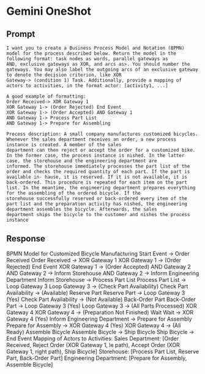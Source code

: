 # Gemini OneShot

## Prompt 

    I want you to create a Business Process Model and Notation (BPMN) model for the process described below. Return the model in the following format: task nodes as words, parallel gateways as 
    AND, exclusive gateways as XOR, and arcs as>. You should number the gateways. You may also label the outgoing arcs of an exclusive gateway to denote the decision criterion, like XOR 
    Gateway-> (condition 1) Task. Additionally, provide a mapping of actors to activities, in the format actor: [activity1, ...]

    A good example of formatting:
    Order Received-> XOR Gateway 1
    XOR Gateway 1-> (Order Rejected) End Event
    XOR Gateway 1-> (Order Accepted) AND Gateway 1
    AND Gateway 1-> Process Part List
    AND Gateway 1-> Prepare for Assembling

    Process description: A small company manufactures customized bicycles. Whenever the sales department receives an order, a new process instance is created. A member of the sales 
    department can then reject or accept the order for a customized bike. In the former case, the process instance is nished. In the latter case, the storehouse and the engineering department are 
    informed. The storehouse immediately processes the part list of the order and checks the required quantity of each part. If the part is available in- hause, it is reserved. If it is not available, it is 
    back-ordered. This procedure is repeated for each item on the part list. In the meantime, the engineering department prepares everything for the assembling of the ordered bicycle. If the 
    storehouse successfully reserved or back-ordered every item of the part list and the preparation activity has nished, the engineering department assembles the bicycle. Afterwards, the sales 
    department ships the bicycle to the customer and nishes the process instance

## Response
BPMN Model for Customized Bicycle Manufacturing
Start Event -> Order Received
Order Received -> XOR Gateway 1
XOR Gateway 1 -> (Order Rejected) End Event
XOR Gateway 1 -> (Order Accepted) AND Gateway 2
AND Gateway 2 -> Inform Storehouse
AND Gateway 2 -> Inform Engineering Department
Inform Storehouse -> Process Part List
Process Part List -> Loop Gateway 3
Loop Gateway 3 -> (Check Part Availability)
Check Part Availability -> (Available) Reserve Part
Reserve Part -> Loop Gateway 3 (Yes)
Check Part Availability -> (Not Available) Back-Order Part
Back-Order Part -> Loop Gateway 3 (Yes)
Loop Gateway 3 -> (All Parts Processed) XOR Gateway 4
XOR Gateway 4 -> (Preparation Not Finished) Wait
Wait -> XOR Gateway 4 (Yes)
Inform Engineering Department -> Prepare for Assembly
Prepare for Assembly -> XOR Gateway 4 (Yes)
XOR Gateway 4 -> (All Ready) Assemble Bicycle
Assemble Bicycle -> Ship Bicycle
Ship Bicycle -> End Event
Mapping of Actors to Activities:
Sales Department: [Order Received, Reject Order (XOR Gateway 1, le path), Accept
Order (XOR Gateway 1, right path), Ship Bicycle]
Storehouse: [Process Part List, Reserve Part, Back-Order Part]
Engineering Department: [Prepare for Assembly, Assemble Bicycle]
